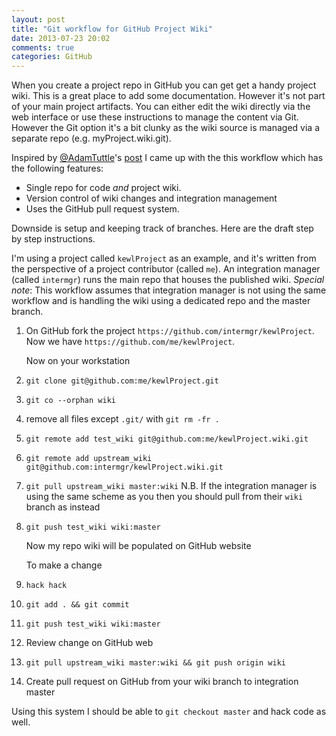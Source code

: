 ```yaml
---
layout: post
title: "Git workflow for GitHub Project Wiki"
date: 2013-07-23 20:02
comments: true
categories: GitHub
---
```



When you create a project repo in GitHub you can get get a handy project wiki. This is a great place
to add some documentation. However it's not part of your main project artifacts. You can either edit
the wiki directly via the web interface or use these instructions to manage the content via Git. However
the Git option it's a bit clunky as the wiki source is managed via a separate repo (e.g. myProject.wiki.git).

Inspired by [@AdamTuttle](https://twitter.com/AdamTuttle)'s [post](http://fusiongrokker.com/post/how-you-can-contribute-to-taffy-documentation)
I came up with the this workflow which has the following features:

* Single repo for code _and_ project wiki.
* Version control of wiki changes and integration management
* Uses the GitHub pull request system.

Downside is setup and keeping track of branches. Here are the draft step
by step instructions.

I'm using a project called ``kewlProject`` as an example, and it's written from the
perspective of a project contributor (called ``me``). An integration manager (called ``intermgr``)
runs the main repo
that houses the published wiki. _Special note_: This workflow assumes that
integration manager is not using the same workflow and is handling the wiki using a dedicated
repo and the master branch.


1. On GitHub fork the project
  ``https://github.com/intermgr/kewlProject``. Now we have
  ``https://github.com/me/kewlProject``.

    Now on your workstation


2. ``git clone git@github.com:me/kewlProject.git``

3. ``git co --orphan wiki``

4. remove all files except ``.git/`` with ``git rm -fr .``


8. ``git remote add test_wiki
git@github.com:me/kewlProject.wiki.git``

7. ``git remote add upstream_wiki
git@github.com:intermgr/kewlProject.wiki.git`` 

9. ``git pull upstream_wiki master:wiki``
N.B. If the integration manager is using the same scheme as you then you should pull from their ``wiki`` branch as instead 

10. ``git push test_wiki wiki:master``

      Now my repo wiki will be populated on GitHub website

      To make a change

11. ``hack hack``

11. ``git add . && git commit``

12. ``git push test_wiki wiki:master``

13. Review change on GitHub web

14. ``git pull upstream_wiki master:wiki && git push origin wiki``

15. Create pull request on GitHub from your wiki branch to integration master

Using this system I should be able to ``git checkout master`` and hack code as
well.
